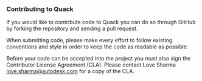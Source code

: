 ### Contributing to Quack

If you would like to contribute code to Quack you can do so through GitHub by forking the repository and sending a pull request.

When submitting code, please make every effort to follow existing conventions and style in order to keep the code as readable as possible.

Before your code can be accepted into the project you must also sign the Contributor License Agreement (CLA). Please contact Love Sharma <love.sharma@autodesk.com> for a copy of the CLA.
